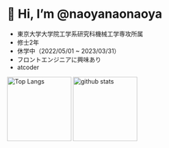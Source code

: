 # 👋 Hi, I’m @naoyanaonaoya
- 東京大学大学院工学系研究科機械工学専攻所属
- 修士2年
- 休学中（2022/05/01 ~ 2023/03/31）
- フロントエンジニアに興味あり
- atcoder

<!---
naoyanaonaoya/naoyanaonaoya is a ✨ special ✨ repository because its `README.md` (this file) appears on your GitHub profile.
You can click the Preview link to take a look at your changes.
--->


<!-- 
[![Anurag's GitHub stats](https://github-readme-stats.vercel.app/api?username=naoyanaonaoya&theme=tokyonight&show_icons=true)
[![Top Langs](https://github-readme-stats.vercel.app/api/top-langs/?username=naoyanaonaoya&theme=tokyonight)](https://github.com/anuraghazra/github-readme-stats)
 -->
<p align="left"> 
  <img alt="Top Langs" height="150px" src="https://github-readme-stats.vercel.app/api/top-langs/?username=naoyanaonaoya&theme=tokyonight&layout=compact" />
  <img alt="github stats" height="150px" src="https://github-readme-stats.vercel.app/api?username=naoyanaonaoya&theme=tokyonight&show_icons=true" />
</p>

